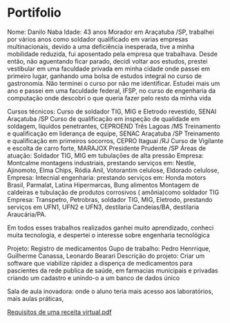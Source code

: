# Portifolio
Nome: Danilo Naba
Idade: 43 anos
Morador em Araçatuba /SP, trabalhei por vários anos como soldador qualificado em varias empresas multinacionais, devido a uma deficiência inesperada, tive a minha mobilidade reduzida, fui aposentado pela empresa que trabalhava.
Desde então, não aguentando ficar parado, decidi voltar aos estudos, prestei vestibular em uma faculdade privada em minha cidade onde passei em primeiro lugar, ganhando uma bolsa de estudos integral no curso de gastronomia. Não terminei o curso por não me identificar.
Estudei mais um ano e passei em uma faculdade federal, IFSP, no curso de engenharia da computação onde descobri o que queria fazer pelo resto da minha vida

Cursos técnicos:
Curso de soldador TIG, MIG e Eletrodo revestido, SENAI Araçatuba /SP
Curso de qualificação em inspeção de qualidade em soldagem, líquidos penetrantes, CEPROEND Três Lagoas /MS
Treinamento e qualificação em liderança de equipe, SENAC Araçatuba /SP
Treinamento e qualificação em primeiros socorros, CEPRO Itaguaí /RJ
Curso de Vigilante e escolta de carro forte, MARAJOX Presidente Prudente /SP
Áreas de atuação:
Soldador TIG, MIG em tubulações de alta pressão
Empresa: Montcalme montagens industriais, prestando serviços em: Nestle, Ajinomoto, Elma Chips, Ródia Anil, Votorantim celulose, Eldorado celulose,
Empresa: Intecnial engenharia: prestando serviços em: Honda motors Brasil, Parmalat, Latina Hipermarcas, Bung alimentos Montagem de caldeiras e tubulação de produtos corrosivos            ( amônia)como soldador TIG 
Empresa: Transpetro, Petrobras, soldador TIG, MIG, Eletrodo, prestando serviços em UFN1, UFN2 e UFN3, destilaria Candeias/BA, destilaria Araucária/PA.

Em todos esses trabalhos realizados ganhei muito aprendizado, conheci muita tecnologia, e despertei o interesse sobre engenharia tecnológica

Projeto: Registro de medicamentos
Gupo de trabalho: Pedro Henrrique, Guilherme Canassa, Leonardo Bearari
Descrição do projeto: Criar um software que viabilize rápidez a dispença de medicamentos para pascientes da rede publica de saúde, em farmacias municipais e privadas
criando um cadastro e unindo-o a um banco de dados único

Sala de aula inovadora: onde o aluno teria mais acesso aos laboratórios, mais aulas práticas,

[Requisitos de uma receita virtual.pdf](https://github.com/DaniloNaba/Portifolio/files/6231146/Requisitos.de.uma.receita.virtual.pdf)



